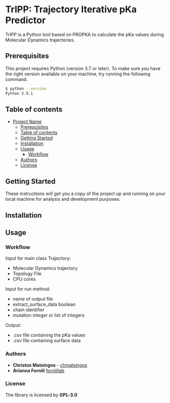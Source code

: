 # TrIPP: Trajectory Iterative pKa Predictor


TrIPP is a Python tool based on PROPKA to calculate the pKa values during Molecular Dynamics trajectories. 

## Prerequisites

This project requires Python (version 3.7 or later). To make sure you have the right version available on your machine, try running the following command. 

```sh
$ python --version
Python 3.9.1
```

## Table of contents

- [Project Name](#project-name)
  - [Prerequisites](#prerequisites)
  - [Table of contents](#table-of-contents)
  - [Getting Started](#getting-started)
  - [Installation](#installation)
  - [Usage](#usage)
    - [Workflow](#workflow)
  - [Authors](#authors)
  - [License](#license)

## Getting Started

These instructions will get you a copy of the project up and running on your local machine for analysis and development purposes. 

## Installation



## Usage 

### Workflow

Input for main class Trajectory:
- Molecular Dynamics trajectory 
- Topology File
- CPU cores 

Input for run method: 
- name of output file
- extract_surface_data boolean 
- chain identifier 
- mutation integer or list of integers 

Output:
- .csv file containing the pKa values 
- .csv file containing surface data 


### Authors

* **Christos Matsingos** - [chmatsingos](https://github.com/chmatsingos)
* **Arianna Fornili** [fornililab](https://github.com/fornililab)

### License

The library is licensed by **GPL-3.0**
